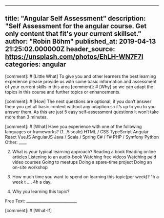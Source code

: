 
---
title: "Angular Self Assessment"
description: "Self Assessment for the angular course. Get only content that fit's your current skillset."
author: "Robin Böhm"
published_at: 2019-04-13 21:25:02.000000Z
header_source: https://unsplash.com/photos/EhLH-WN7F7I
categories: angular
---

[comment]: # [Little What] 
To give you and other learners the best learning experience please provide us with some basic information and assessment of your current skills in this area 
[comment]: # [Why] 
so we can adapt the topics in this course and further topics or enhancements.


[comment]: # [How]
The next questions are optional, if you don’t answer them you get all basic content without any adaption so it’s up to you to you answer them. As this are just 5 easy self-assessment questions it won’t take more than 3 minutes.

[comment]: # [What]
Have you experience with one of the following languages or frameworks? (1...5 scale)
HTML / CSS
TypeScript
Angular
React
VueJS
AngularJS
Java / Scala / Spring
C# / F#
PHP / Symfony
Python
Other: ____ 

2) What is your typical learning approach?
Reading a book
Reading online articles
Listening to an audio-book
Watching free videos 
Watching paid video courses
Going to meetups
Doing a spare-time project 
Doing an on-site workshop

3) How much time you want to spend on learning this topic(per week)?
1h a week t …. 4h a day.
4) Why you learning this topic?

Free Text: __________________________


[comment]: # [What-If]